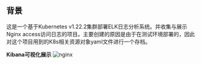## 背景
这是一个基于Kubernetes v1.22.2集群部署ELK日志分析系统。并收集与展示Nginx access访问日志的项目。主要创建的原因是由于在测试环境部署的，因此对这个项目用到的K8s相关资源对象yaml文件进行一个存档。

**Kibana可视化展示**
![nginx](https://user-images.githubusercontent.com/43721571/145190939-f4b758df-2706-4b16-9beb-25d49fce4205.png)

